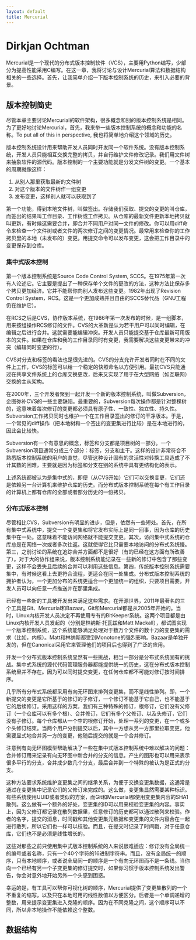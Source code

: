 ```yaml
---
layout: default
title: Mercurial
---
```


# Dirkjan Ochtman


Mercurial是一个现代的分布式版本控制软件（VCS），主要用Python编写，少部分为提高性能采用C编写。在这一章，我将讨论与设计Mercurial算法和数据结构相关的一些选择。首先，让我简单介绍一下版本控制系统的历史，来引入必要的背景。



## 版本控制简史

尽管本章主要讨论Mercurial的软件架构，很多概念和别的版本控制系统是相同。为了更好地讨论Mercurial，首先，我来举一些版本控制系统的概念和功能的名称。To put all of this in perspective, 我也将简单地介绍这个领域的历史。


版本控制系统设计用来帮助开发人员同时开发同一个软件系统。没有版本控制系统，开发人员只能相互交换完整的拷贝，并自行维护文件修改记录。我们用文件树来抽象软件的源代码。版本控制的一个主要功能就是分发文件树的变更。一个基本的周期就像这样：


   1. 从别人那里获取最新的文件树
   2. 对这个版本的文件树作一组变更
   3. 发布变更，这样别人就可以获取到了


第一个功能，得到本地文件树，叫做签出。存储我们获取、提交的变更的叫仓库，而签出的结果叫工作目录、工作树或工作拷贝。从仓库的最新文件更新本地拷贝就叫更新，有时候这需要合并，即合并不同用户对同一文件的修改。你可以用diff命令来检查一个文件树或者文件的两次修订之间的变更情况。最常用来检查你的工作拷贝里的本地（未发布的）变更。用提交命令可以发布变更，这会把工作目录中的变更保存到仓库。



### 集中式版本控制


第一个版本控制系统是Source Code Control System, SCCS。在1975年第一次有人论述它。它主要是提出了一种保存单个文件的更改的方法，这种方法比保存多个拷贝更加经济。它并不能帮你向别人发布这些变更。1982年出现了Revision Control System，RCS。这是一个更加成熟并且自由的SCCS替代品（GNU工程仍在维护它）。


在RCS之后是CVS，协作版本系统，在1986年第一次发布的时候，是一组脚本，用来按组操作RCS修订的文件。CVS的大革新是认为若干用户可以同时编辑，在编辑之后进行合并。这就需要能编辑冲突。开发人员只能提交基于仓库最新可用版本的文件。如果在仓库和我的工作目录同时有变更，我需要解决这些变更带来的冲突（编辑同时变更的行）。


CVS对分支和标签的看法也是很先进的。CVS的分支允许开发者同时在不同的文件上工作，CVS的标签可以给一个稳定的快照命名以方便引用。最初CVS只能通过在共享文件系统上的仓库交换更改，后来又实现了用于在大型网络（如互联网）交换的主从架构。


在2000年，三个开发者聚到一起开发一个新的版本控制系统，叫做Subversion，企图弥补CVS的一些主要缺陷。最重要的，Subversion每次操作都是针对整棵树的，这意味着每次修订的变更都必须具有原子性、一致性、独立性、持久性。Subversion工作拷贝同时也维护一个在工作目录签出的修订的干净版本。于是，一个常见的diff操作（把本地树和一个签出的变更集进行比较）是在本地进行的，因此会比较快。


Subversion有一个有意思的概念，标签和分支都是项目树的一部分。一个Subversion项目通常分成三个部分：标签，分支和主干。这样的设计非常符合不熟悉版本控制系统的用户的直觉，尽管这种设计固有的灵活性对转换工具造成了不计其数的困难，主要就是因为标签和分支在别的系统中具有更结构化的表示。


上述系统都被认为是集中式的，即便（从CVS开始）它们可以交换变更，它们还是依赖另一台计算机来维护仓库的历史。而分布式版本控制系统在每个有工作目录的计算机上都有仓库的全部或者部分历史的一份拷贝。


### 分布式版本控制


尽管相比CVS，Subversion有明显的进步，但是，依然有一些短处。首先，在所有集中式系统中，提交一个变更集和将它发布实际上是同一回事，因为仓库的历史集中在一处。这意味着不能访问网络就不能提交变更。其次，访问集中式系统的仓库总是在网络一次或者多次往返。这就使得它比只需要本地访问的分布式系统慢。第三，之前讨论的系统在追踪合并方面都不是很好（有的已经在这方面有所改善了）。对于大的协作组来说，版本控制系统能记录在一些新的修订中包含了那些变更，这样不会丢失且后续的合并可以利用这些信息。第四，传统版本控制系统需要集中，有时候这看上去更符合流程，更适合在同一处集成。分布式版本控制系统的拥护者认为，一个更加分布的系统更适合一个更加统一的组织，只要项目需要，开发人员可以向任意一点推送并在那里集成。


已经有一些新的工具被开发出来满足这些需求。在开源世界，2011年最著名的三个工具是Git、Mercurial和Bazaar。Git和Mercurial都是从2005年开始的。当时，Linux内核开发人员决定不再使用专有的BitKeeper系统。这两个项目都是由Linux内核开发人员发起的（分别是林纳斯·托瓦兹和Matt Mackall），都试图实现一个版本控制系统，这个系统能够满足处理对于数万个文件的数十万的变更集的需求（比如，内核）。Matt和林纳斯都受到Monotone的强烈影响。Bazaar是单独开发的，但在Canonical采用它来管理他们的项目后也得到了广泛的应用。


开发一个分布式版本控制系统显然有一些挑战，相当一部分是分布式系统固有的挑战。集中式系统的源代代码管理服务器都能提供统一的历史，这在分布式版本控制系统里并不存在。因为可以同时提交变更，在任何仓库都不可能对修订按时间排序。


几乎所有分布式系统都采用有向无环图来排列变更集，而不是线性排列。即，一个新提交的变更是它所基于的修订的子修订，一个修订不能基于它自己，也不能基于它的后续修订。采用这样的方案，我们有三种特殊的修订，根修订，它们没有父修订（一个仓库可以有多个根）、合并修订，它们有多个父修订、以及头修订，它们没有子修订。每个仓库都从一个空的根修订开始，处理一系列的变更，在一个或多个头修订结束。当两个用户分别提交以后，其中一方想从另一方那里拉取变更，他需要显式地合并另一方的变更，他随后提交的就是一个合并修订。


注意到有向无环图模型帮助解决了一些在集中式版本控制系统中难以解决的问题：合并修订用来记录有向无环图中新合并的分支的信息。产生的图形也可以用来表示很多平行的分支，合并成少数几个分支，最后合并到一个特殊的被认为是正式的分支。


这种方法要求系统维护变更集之间的继承关系，为便于交换变更集数据，这通常是通过在变更集中记录它们的父修订来完成的。这么做，变更集显然需要某种标识。有些系统使用UUID或者类似的方案，而Git和Mercurial都使用变更集内容的SHA1散列。这么做有一个额外的好处，变更集的ID可以用来校验变更集的内容。事实上，因为父修订都记录在散列数据里，任意修订的历史都可以通过散列来校验。作者的名字，提交的消息，时间戳和其他变更集元数据和变更集的文件内容合在一起进行散列，所以它们也一样可以校验。而且，在提交时记录了时间戳，对于任意仓库，它们也不是必须是线性增长的。


这些对那些之前只使用集中式版本控制系统的人来说很难适应：修订没有全局统一的编号或者名称，只有一个40个字符的16进制字符串。而且，没有全局统一的顺序，只有本地顺序，或者说全局同一的顺序是一个有向无环图而不是一条线。当你向一个已经有另一个子变更集的修订提交时，如果你习惯于版本控制系统发出警告，你会对意外地开始另外一个头感到困惑。


幸运的是，有工具可以帮你可视化树的顺序，Mercurial提供了变更集散列的一个不重复的缩写，以及只在本地可用的线性数值以方便区分。后者是一个单调递增的整数，用来提示变更集进入克隆的顺序。因为在不同克隆之间，这个顺序可以不同，所以非本地操作不能依赖这个整数。



## 数据结构





